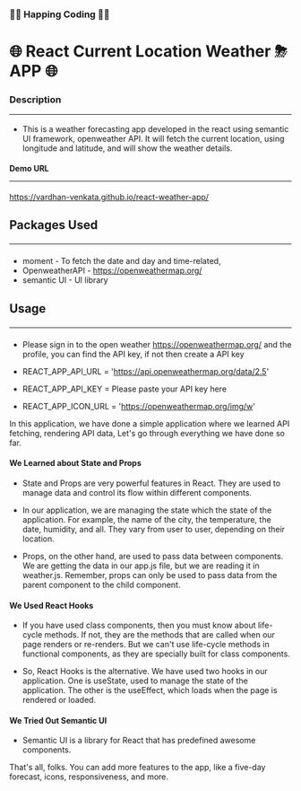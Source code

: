 ### 🤗🤗 Happing Coding 🤗🤗

#### <h1>🌐 React Current Location Weather ⛈ APP 🌐</h1>

### Description<hr>

- This is a weather forecasting app developed in the react using semantic UI framework, openweather API. It will fetch the current location, using longitude and latitude, and will show the weather details.

#### Demo URL<hr>

https://vardhan-venkata.github.io/react-weather-app/

## Packages Used <hr/>

- moment - To fetch the date and day and time-related,
- OpenweatherAPI - https://openweathermap.org/
- semantic UI - UI library

## Usage <hr/>

- Please sign in to the open weather https://openweathermap.org/ and the profile, you can find the API key, if not then create a API key

- REACT_APP_API_URL = 'https://api.openweathermap.org/data/2.5'
- REACT_APP_API_KEY = Please paste your API key here
- REACT_APP_ICON_URL = 'https://openweathermap.org/img/w'

In this application, we have done a simple application where we learned API fetching, rendering API data,
Let's go through everything we have done so far.

#### We Learned about State and Props

- State and Props are very powerful features in React. They are used to manage data and control its flow within different components.

- In our application, we are managing the state which the state of the application. For example, the name of the city, the temperature, the date, humidity, and all. They vary from user to user, depending on their location.

- Props, on the other hand, are used to pass data between components. We are getting the data in our app.js file, but we are reading it in weather.js. Remember, props can only be used to pass data from the parent component to the child component.

####  We Used React Hooks

- If you have used class components, then you must know about life-cycle methods. If not, they are the methods that are called when our page renders or re-renders. But we can't use life-cycle methods in functional components, as they are specially built for class components.

- So, React Hooks is the alternative. We have used two hooks in our application. One is useState, used to manage the state of the application. The other is the useEffect, which loads when the page is rendered or loaded.

#### We Tried Out Semantic UI

- Semantic UI is a library for React that has predefined awesome components.

That's all, folks. You can add more features to the app, like a five-day forecast, icons, responsiveness, and more.
